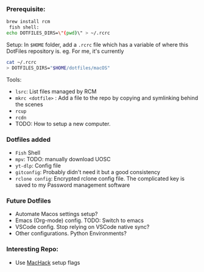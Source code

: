 ### Prerequisite:

``` bash
brew install rcm
 fish shell:
echo DOTFILES_DIRS=\"(pwd)\" > ~/.rcrc 
```
Setup: In `$HOME` folder, add a `.rcrc` file which has a variable of where this DotFiles repository is. eg. For me, it's currently

``` bash
cat ~/.rcrc
> DOTFILES_DIRS="$HOME/dotfiles/macOS"
```

Tools:

- `lsrc`: List files managed by RCM
- `mkrc <dotfile>` : Add a file to the repo by copying and symlinking behind the scenes
- `rcup` 
- `rcdn`
- TODO: How to setup a new computer.


### Dotfiles added
- `Fish` Shell
- `mpv`: TODO: manually download UOSC
- `yt-dlp`: Config file
- `gitconfig`: Probably didn't need it but a good consistency
- `rclone config`: Encrypted rclone config file. The complicated key is saved to my Password management software

### Future Dotfiles
- Automate Macos settings setup?
- Emacs (Org-mode) config. TODO: Switch to emacs
- VSCode config. Stop relying on VSCode native sync?
- Other configurations. Python Environments?

### Interesting Repo:
- Use [MacHack](https://github.com/kendfinger/MacHack) setup flags
